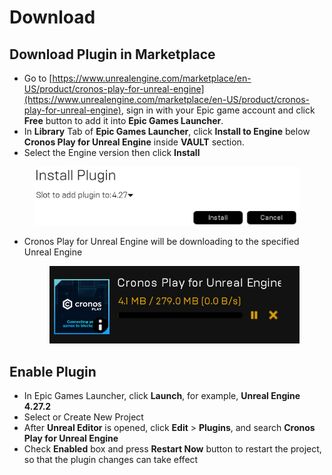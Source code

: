 # Download

## Download Plugin in Marketplace

* Go to [https://www.unrealengine.com/marketplace/en-US/product/cronos-play-for-unreal-engine](https://www.unrealengine.com/marketplace/en-US/product/cronos-play-for-unreal-engine), sign in with your Epic game account and click **Free** button to add it into **Epic Games Launcher**.
* In **Library** Tab of **Epic Games Launcher**, click **Install to Engine** below **Cronos Play for Unreal Engine** inside **VAULT** section.
* Select the Engine version then click **Install**

<figure><img src="../../.gitbook/assets/image (8) (1).png" alt=""><figcaption></figcaption></figure>

*   Cronos Play for Unreal Engine will be downloading to the specified Unreal Engine

    <figure><img src="../../.gitbook/assets/image (15) (1).png" alt=""><figcaption></figcaption></figure>

## Enable Plugin

* In Epic Games Launcher, click **Launch**, for example, **Unreal Engine 4.27.2**
* Select or Create New Project
* After **Unreal Editor** is opened, click **Edit** > **Plugins**, and search **Cronos Play for Unreal Engine**
* Check **Enabled** box and press **Restart Now** button to restart the project, so that the plugin changes can take effect
